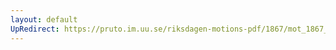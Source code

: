 ```yaml
---
layout: default
UpRedirect: https://pruto.im.uu.se/riksdagen-motions-pdf/1867/mot_1867__ak__247.pdf
---
```

